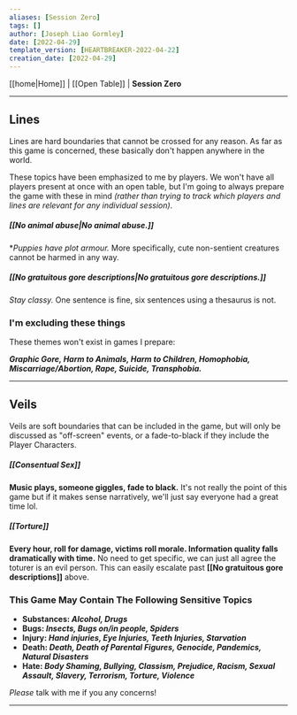```yaml
---
aliases: [Session Zero]
tags: []
author: [Joseph Liao Gormley]
date: [2022-04-29]
template_version: [HEARTBREAKER-2022-04-22]
creation_date: [2022-04-29]
---
```

<!-- Home | Character Creation | -->
[[home|Home]] | [[Open Table]] | **Session Zero**
___
## Lines
Lines are hard boundaries that cannot be crossed for any reason. As far as this game is concerned, these basically don't happen anywhere in the world.

These topics have been emphasized to me by players. We won't have all players present at once with an open table, but I'm going to always prepare the game with these in mind *(rather than trying to track which players and lines are relevant for any individual session)*.

##### **[[No animal abuse|No animal abuse.]]**
**Puppies have plot armour.* More specifically, cute non-sentient creatures cannot be harmed in any way.

##### [[No gratuitous gore descriptions|No gratuitous gore descriptions.]]
*Stay classy.* One sentence is fine, six sentences using a thesaurus is not.

### I'm excluding these things
These themes won't exist in games I prepare:

***Graphic Gore, Harm to Animals, Harm to Children, Homophobia, Miscarriage/Abortion, Rape, Suicide, Transphobia.***

___
## Veils
Veils are soft boundaries that can be included in the game, but will only be discussed as "off-screen" events, or a fade-to-black if they include the Player Characters.

##### **[[Consentual Sex]]**
**Music plays, someone giggles, fade to black.** It's not really the point of this game but if it makes sense narratively, we'll just say everyone had a great time lol.

##### [[Torture]]
**Every hour, roll for damage, victims roll morale. Information quality falls dramatically with time.** No need to get specific, we can just all agree the toturer is an evil person. This can easily escalate past **[[No gratuitous gore descriptions]]** above.

### This Game May Contain The Following Sensitive Topics
- **Substances: *Alcohol, Drugs***
- **Bugs: *Insects, Bugs on/in people, Spiders***
- **Injury: *Hand injuries, Eye Injuries, Teeth Injuries, Starvation***
- **Death: *Death, Death of Parental Figures, Genocide, Pandemics, Natural Disasters***
- **Hate: *Body Shaming, Bullying, Classism, Prejudice, Racism, Sexual Assault, Slavery, Terrorism, Torture, Violence***

*Please* talk with me if you any concerns!
___
<!--*See also:* 
*References:*
*Source:* -->
<!-- Sources, read more, links, etc. -->
<!-- *Source: Entry by [[Mike Maxin]].* -->
<!-- Leave an empty line at the end, otherwise Exporter complains. -->
